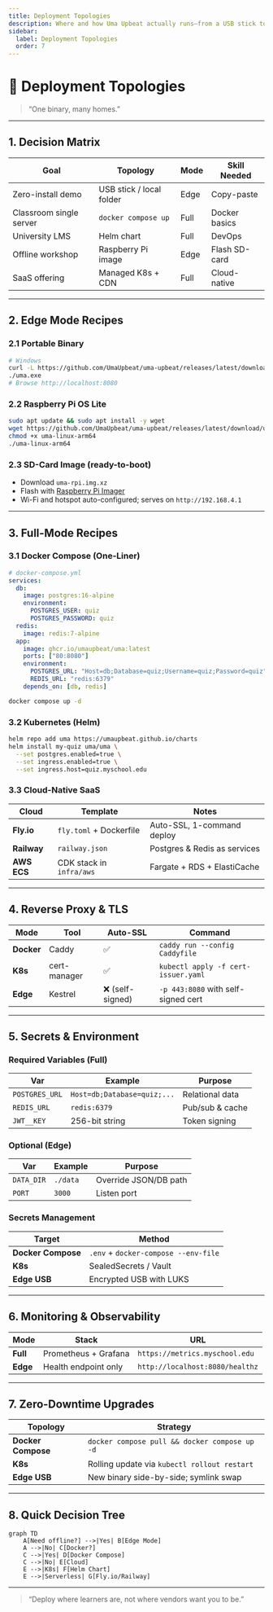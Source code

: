 ```yaml
---
title: Deployment Topologies
description: Where and how Uma Upbeat actually runs—from a USB stick to a Kubernetes cluster.
sidebar:
  label: Deployment Topologies
  order: 7
---
```


# 🚀 Deployment Topologies

> “One binary, many homes.”

---

## 1. Decision Matrix

| Goal                    | Topology                 | Mode | Skill Needed  |
| ----------------------- | ------------------------ | ---- | ------------- |
| Zero-install demo       | USB stick / local folder | Edge | Copy-paste    |
| Classroom single server | `docker compose up`      | Full | Docker basics |
| University LMS          | Helm chart               | Full | DevOps        |
| Offline workshop        | Raspberry Pi image       | Edge | Flash SD-card |
| SaaS offering           | Managed K8s + CDN        | Full | Cloud-native  |

---

## 2. Edge Mode Recipes

### 2.1 Portable Binary

```bash
# Windows
curl -L https://github.com/UmaUpbeat/uma-upbeat/releases/latest/download/uma-windows-x64.exe -o uma.exe
./uma.exe
# Browse http://localhost:8080
```

### 2.2 Raspberry Pi OS Lite

```bash
sudo apt update && sudo apt install -y wget
wget https://github.com/UmaUpbeat/uma-upbeat/releases/latest/download/uma-linux-arm64
chmod +x uma-linux-arm64
./uma-linux-arm64
```

### 2.3 SD-Card Image (ready-to-boot)

- Download `uma-rpi.img.xz`
- Flash with [Raspberry Pi Imager](https://www.raspberrypi.com/software/)
- Wi-Fi and hotspot auto-configured; serves on `http://192.168.4.1`

---

## 3. Full-Mode Recipes

### 3.1 Docker Compose (One-Liner)

```yaml
# docker-compose.yml
services:
  db:
    image: postgres:16-alpine
    environment:
      POSTGRES_USER: quiz
      POSTGRES_PASSWORD: quiz
  redis:
    image: redis:7-alpine
  app:
    image: ghcr.io/umaupbeat/uma:latest
    ports: ["80:8080"]
    environment:
      POSTGRES_URL: "Host=db;Database=quiz;Username=quiz;Password=quiz"
      REDIS_URL: "redis:6379"
    depends_on: [db, redis]
```

```bash
docker compose up -d
```

### 3.2 Kubernetes (Helm)

```bash
helm repo add uma https://umaupbeat.github.io/charts
helm install my-quiz uma/uma \
  --set postgres.enabled=true \
  --set ingress.enabled=true \
  --set ingress.host=quiz.myschool.edu
```

### 3.3 Cloud-Native SaaS

| Cloud       | Template                 | Notes                        |
| ----------- | ------------------------ | ---------------------------- |
| **Fly.io**  | `fly.toml` + Dockerfile  | Auto-SSL, 1-command deploy   |
| **Railway** | `railway.json`           | Postgres & Redis as services |
| **AWS ECS** | CDK stack in `infra/aws` | Fargate + RDS + ElastiCache  |

---

## 4. Reverse Proxy & TLS

| Mode       | Tool         | Auto-SSL         | Command                             |
| ---------- | ------------ | ---------------- | ----------------------------------- |
| **Docker** | Caddy        | ✅               | `caddy run --config Caddyfile`      |
| **K8s**    | cert-manager | ✅               | `kubectl apply -f cert-issuer.yaml` |
| **Edge**   | Kestrel      | ❌ (self-signed) | `-p 443:8080` with self-signed cert |

---

## 5. Secrets & Environment

### Required Variables (Full)

| Var            | Example                     | Purpose         |
| -------------- | --------------------------- | --------------- |
| `POSTGRES_URL` | `Host=db;Database=quiz;...` | Relational data |
| `REDIS_URL`    | `redis:6379`                | Pub/sub & cache |
| `JWT__KEY`     | 256-bit string              | Token signing   |

### Optional (Edge)

| Var        | Example  | Purpose               |
| ---------- | -------- | --------------------- |
| `DATA_DIR` | `./data` | Override JSON/DB path |
| `PORT`     | `3000`   | Listen port           |

### Secrets Management

| Target             | Method                               |
| ------------------ | ------------------------------------ |
| **Docker Compose** | `.env` + `docker-compose --env-file` |
| **K8s**            | SealedSecrets / Vault                |
| **Edge USB**       | Encrypted USB with LUKS              |

---

## 6. Monitoring & Observability

| Mode     | Stack                | URL                             |
| -------- | -------------------- | ------------------------------- |
| **Full** | Prometheus + Grafana | `https://metrics.myschool.edu`  |
| **Edge** | Health endpoint only | `http://localhost:8080/healthz` |

---

## 7. Zero-Downtime Upgrades

| Topology           | Strategy                                      |
| ------------------ | --------------------------------------------- |
| **Docker Compose** | `docker compose pull && docker compose up -d` |
| **K8s**            | Rolling update via `kubectl rollout restart`  |
| **Edge USB**       | New binary side-by-side; symlink swap         |

---

## 8. Quick Decision Tree

```mermaid
graph TD
    A[Need offline?] -->|Yes| B[Edge Mode]
    A -->|No| C[Docker?]
    C -->|Yes| D[Docker Compose]
    C -->|No| E[Cloud]
    E -->|K8s| F[Helm Chart]
    E -->|Serverless| G[Fly.io/Railway]
```

---

> “Deploy where learners are, not where vendors want you to be.”
